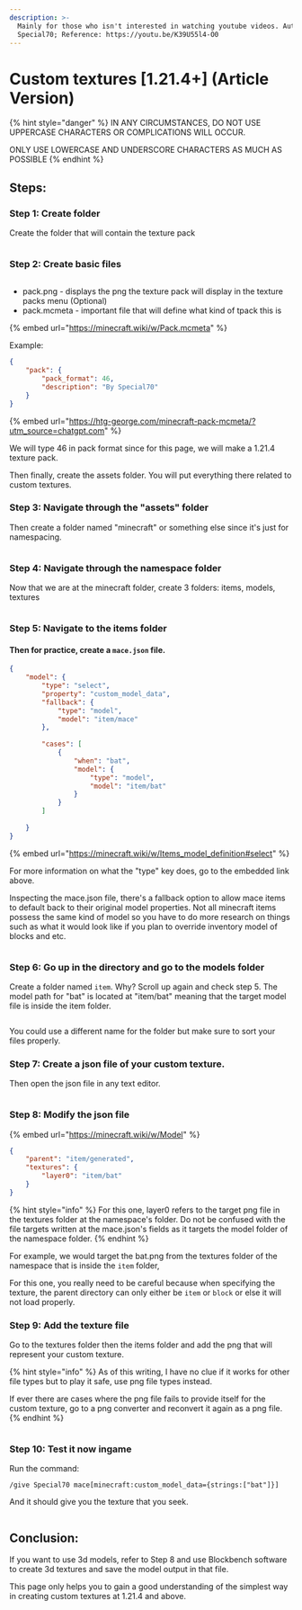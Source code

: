 ```yaml
---
description: >-
  Mainly for those who isn't interested in watching youtube videos. Author:
  Special70; Reference: https://youtu.be/K39U55l4-O0
---
```


# Custom textures \[1.21.4+] (Article Version)

{% hint style="danger" %}
IN ANY CIRCUMSTANCES, DO NOT USE UPPERCASE CHARACTERS OR COMPLICATIONS WILL OCCUR.

ONLY USE LOWERCASE AND UNDERSCORE CHARACTERS AS MUCH AS POSSIBLE
{% endhint %}

## Steps:

### Step 1: Create folder

Create the folder that will contain the texture pack

<figure><img src="../../../.gitbook/assets/image (462).png" alt=""><figcaption></figcaption></figure>

### Step 2: Create basic files

<figure><img src="../../../.gitbook/assets/image (463).png" alt=""><figcaption></figcaption></figure>

* pack.png - displays the png the texture pack will display in the texture packs menu (Optional)
* pack.mcmeta - important file that will define what kind of tpack this is

{% embed url="https://minecraft.wiki/w/Pack.mcmeta" %}

Example:

```json
{
    "pack": {
        "pack_format": 46,
        "description": "By Special70"
    }
}
```

{% embed url="https://htg-george.com/minecraft-pack-mcmeta/?utm_source=chatgpt.com" %}

We will type 46 in pack format since for this page, we will make a 1.21.4 texture pack.

Then finally, create the assets folder. You will put everything there related to custom textures.

### Step 3: Navigate through the "assets" folder

Then create a folder named "minecraft" or something else since it's just for namespacing.

<figure><img src="../../../.gitbook/assets/image (464).png" alt=""><figcaption></figcaption></figure>

### Step 4: Navigate through the namespace folder

Now that we are at the minecraft folder, create 3 folders: items, models, textures

<figure><img src="../../../.gitbook/assets/image (465).png" alt=""><figcaption></figcaption></figure>

### Step 5: Navigate to the items folder

#### Then for practice, create a `mace.json` file.

```json
{
	"model": {
		"type": "select", 
		"property": "custom_model_data",
		"fallback": {
			"type": "model",
			"model": "item/mace"
		},
		
		"cases": [
			{
				"when": "bat",
				"model": {
					"type": "model",
					"model": "item/bat"
				}
			}
		]
		
	}
}
```

{% embed url="https://minecraft.wiki/w/Items_model_definition#select" %}

For more information on what the "type" key does, go to the embedded link above.

Inspecting the mace.json file, there's a fallback option to allow mace items to default back to their original model properties. Not all minecraft items possess the same kind of model so you have to do more research on things such as what it would look like if you plan to override inventory model of blocks and etc.

<figure><img src="../../../.gitbook/assets/image (467).png" alt=""><figcaption></figcaption></figure>

### Step 6: Go up in the directory and go to the models folder

Create a folder named `item`. Why? Scroll up again and check step 5. The model path for "bat" is located at "item/bat" meaning that the target model file is inside the item folder.

<figure><img src="../../../.gitbook/assets/image (468).png" alt=""><figcaption></figcaption></figure>

You could use a different name for the folder but make sure to sort your files properly.

### Step 7: Create a json file of your custom texture.

Then open the json file in any text editor.

<figure><img src="../../../.gitbook/assets/image (469).png" alt=""><figcaption></figcaption></figure>

### Step 8: Modify the json file

{% embed url="https://minecraft.wiki/w/Model" %}

```json
{
	"parent": "item/generated",
	"textures": {
		"layer0": "item/bat"
	}
}
```

{% hint style="info" %}
For this one, layer0 refers to the target png file in the textures folder at the namespace's folder. Do not be confused with the file targets written at the mace.json's fields as it targets the model folder of the namespace folder.
{% endhint %}

For example, we would target the bat.png from the textures folder of the namespace that is inside the `item` folder,

For this one, you really need to be careful because when specifying the texture, the parent directory can only either be `item` or `block` or else it will not load properly.

### Step 9: Add the texture file

Go to the textures folder then the items folder and add the png that will represent your custom texture.

{% hint style="info" %}
As of this writing, I have no clue if it works for other file types but to play it safe, use png file types instead.

If ever there are cases where the png file fails to provide itself for the custom texture, go to a png converter and reconvert it again as a png file.
{% endhint %}

<figure><img src="../../../.gitbook/assets/image (471).png" alt=""><figcaption></figcaption></figure>

### Step 10: Test it now ingame

Run the command:

```
/give Special70 mace[minecraft:custom_model_data={strings:["bat"]}]
```

And it should give you the texture that you seek.

<figure><img src="../../../.gitbook/assets/2025-08-13_17.12.58.png" alt=""><figcaption></figcaption></figure>

## Conclusion:

If you want to use 3d models, refer to Step 8 and use Blockbench software to create 3d textures and save the model output in that file.

This page only helps you to gain a good understanding of the simplest way in creating custom textures at 1.21.4 and above.
